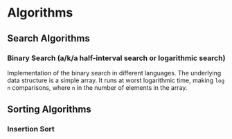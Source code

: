 # Algorithms

## Search Algorithms
### Binary Search (a/k/a half-interval search or logarithmic search)
Implementation of the binary search in different languages. The underlying
data structure is a simple array. It runs at worst logarithmic time, making
`log n` comparisons, where `n` in the number of elements in the array.


## Sorting Algorithms
### Insertion Sort
